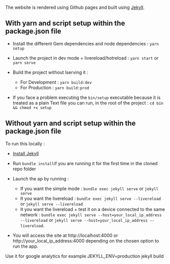 The website is rendered using Github pages and built using [Jekyll](https://jekyllrb.com/).


## With yarn and script setup within the package.json file

* Install the different Gem dependencies and node dependencies : `yarn setup`

* Launch the project in dev mode + livereload/hotreload : `yarn start` or `yarn serve`

* Build the project without lserving it :

    * For Development : `yarn build:dev`
    * For Production : `yarn build:prod`

* If you face a problem executing the `bin/setup` executable because it is treated as a plain Text file you can run, in the root of the project : `cd bin && chmod +x setup`


## Without yarn and script setup within the package.json file

To run this locally :

* [Install Jekyll](https://help.github.com/articles/setting-up-your-github-pages-site-locally-with-jekyll/)
* Run `bundle install`if you are running it for the first time in the cloned repo folder
* Launch the ap by running :
    * If you want the simple mode : `bundle exec jekyll serve` or `jekyll serve`
    * It you want the livereload : `bundle exec jekyll serve --livereload` or `jekyll serve --livereload`
    * It you want the livereload + test it on a device connected to the same network : `bundle exec jekyll serve --host=your_local_ip_address --livereload`  or `jekyll serve --host=your_local_ip_address --livereload`.

* You will access the site at http://localhost:4000 or http://your_local_ip_address:4000 depending on the chosen option to run the app.

Use it for google analytics for example
JEKYLL_ENV=production jekyll build